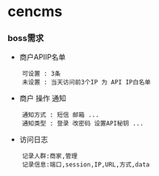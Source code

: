 cencms
=

### boss需求

* 商户APIIP名单
```
	可设置 : 3条
	未设置 : 当天访问前3个IP 为 API IP白名单
```
* 商户 操作 通知
```
	通知方式 : 短信 邮箱 ...
	通知类型 : 登录 改密码 设置API秘钥 ...
```
* 访问日志
```
	记录人群:商家,管理
	记录信息:端口,session,IP,URL,方式,data
```
